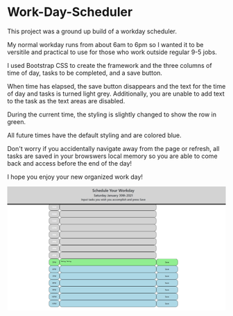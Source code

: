 # Work-Day-Scheduler
This project was a ground up build of a workday scheduler. 

My normal workday runs from about 6am to 6pm so I wanted it to be versitile and practical to use for those who work outside regular 9-5 jobs. 

I used Bootstrap CSS to create the framework and the three columns of time of day, tasks to be completed, and a save button. 

When time has elapsed, the save button disappears and the text for the time of day and tasks is turned light grey. Additionally, you are unable to add text to the task as the text areas are disabled. 

During the current time, the styling is slightly changed to show the row in green. 

All future times have the default styling and are colored blue. 

Don't worry if you accidentally navigate away from the page or refresh, all tasks are saved in your browswers local memory so you are able to come back and access before the end of the day!

I hope you enjoy your new organized work day! 


![landing page screenshot](landingpage.png)
